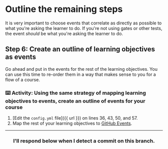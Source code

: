 # Outline the remaining steps

It is very important to choose events that correlate as directly as possible to what you're asking the learner to do. If you're not using gates or other tests, the event _should_ be what you're asking the learner to do.

## Step 6: Create an outline of learning objectives as events

Go ahead and put in the events for the rest of the learning objectives. You can use this time to re-order them in a way that makes sense to you for a flow of a course.

### :keyboard: Activity: Using the same strategy of mapping learning objectives to events, create an outline of events for your course

1. [Edit the `config.yml` file]({{ url }}) on lines 36, 43, 50, and 57.
2. Map the rest of your learning objectives to [GitHub Events](https://developer.github.com/v3/activity/events/types/).

<hr>
<h3 align="center">I'll respond below when I detect a commit on this branch.</h3>
